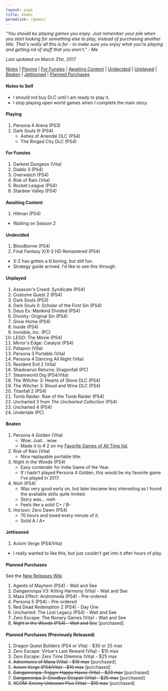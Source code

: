 ```yaml
---
layout: page
title: Games
permalink: /games/
---
```


_"You should be playing games you enjoy. Just remember your pile when you start
looking for something else to play, instead of purchasing another title. That's
really all this is for - to make sure you enjoy what you're playing and getting
rid of stuff that you aren't."_ - Me

*Last updated on March 31st, 2017*

[Notes][notes-to-self] |
[Playing][currently-playing] |
[For Funsies][for-fun] |
[Awaiting Content][awaiting-content] |
[Undecided][undecided] |
[Unplayed][unplayed] |
[Beaten][beaten] |
[Jettisoned][jettisoned] |
[Planned Purchases][planned-purchases]

<a name='notes-to-self'>

#### Notes to Self

+ I should not buy DLC until I am ready to play it.
+ I stop playing open world games when I complete the main story.

<a name='currently-playing'></a>

#### Playing

1. Persona 4 Arena (PS3)
1. Dark Souls III (PS4)
   - Ashes of Ariendel DLC (PS4)
   - The Ringed City DLC (PS4)

<a name='for-fun'></a>

#### For Funsies 

1. Darkest Dungeon (Vita)
1. Diablo 3 (PS4)
1. Overwatch (PS4)
1. Risk of Rain (Vita)
1. Rocket League (PS4)
1. Stardew Valley (PS4)

<a name='awaiting-content'></a>

#### Awaiting Content

1. Hitman (PS4)
  - Waiting on Season 2

<a name='undecided'>

#### Undecided

1. Bloodborne (PS4)
1. Final Fantasy X/X-2 HD Remastered (PS4)
  - X-2 has gotten a lil boring, but still fun.
  - Strategy guide arrived. I'd like to see this through.

<a name='unplayed'></a>

#### Unplayed

1. Assassin's Creed: Syndicate (PS4)
1. Costume Quest 2 (PS4)
1. Dark Souls (PS3)
  1. Dark Souls II: Scholar of the First Sin (PS4)
1. Deus Ex: Mankind Divided (PS4)
1. Divinity: Original Sin (PS4)
1. Grow Home (PS4)
1. Inside (PS4)
1. Invisible, Inc. (PC)
1. LEGO: The Movie (PS4)
1. Mirror's Edge: Catalyst (PS4)
1. Patapon (Vita)
1. Persona 3 Portable (Vita)
1. Persona 4 Dancing All Night (Vita)
1. Resident Evil 2 (Vita)
1. Shadowrun Returns: Dragonfall (PC)
1. Steamworld Dig (PS4/Vita)
1. The Witcher 3: Hearts of Stone DLC (PS4)
1. The Witcher 3: Blood and Wine DLC (PS4)
1. Titanfall 2 (PS4)
1. Tomb Raider: Rise of the Tomb Raider (PS4)
1. Uncharted 3 from _The Uncharted Collection_ (PS4)
1. Uncharted 4 (PS4)
1. Undertale (PC)

<a name='beaten'></a>

#### Beaten

1. Persona 4 Golden (Vita)
   + Wow. Just... wow.
   + Made it to # 2 on my [Favorite Games of All Time list][p4g].
1. Risk of Rain (Vita)
   + Nice replayable portable title.
1. Night in the Woods (PS4)
   + Easy contender for Indie Game of the Year.
   + If I hadn't played Persona 4 Golden, this would be my
     favorite game I've played in 2017.
1. Nioh (PS4)
   + Was very good early on, but later became less interesting
     as I found the available skills quite limited.
   + Story was... meh
   + Feels like a solid C+ / B-
1. Horizon: Zero Dawn (PS4)
   + 70 hours and loved every minute of it.
   + Solid A / A+

<a name='jettisoned'></a>

#### Jettisoned

1. Axiom Verge (PS4/Vita)
  - I really wanted to like this, but just couldn't get into it
    after hours of play.

<a name='planned-purchases'></a>

#### Planned Purchases 

See the [New Releases Wiki][new-releases]

1. Agents of Mayhem (PS4) - Wait and See
1. Danganronpa V3: Killing Harmony (Vita) - Wait and See
1. Mass Effect: Andromeda (PS4) - Pre-ordered
1. Persona 5 (PS4) - Pre-ordered
1. Red Dead Redemption 2 (PS4) - Day One
1. Uncharted: The Lost Legacy (PS4) - Wait and See
1. Zero Escape: The Nonary Games (Vita) - Wait and See
1. ~~Night in the Woods (PS4) - Wait and See~~ [purchased]

#### Planned Purchases (Previously Released)

1. Dragon Quest Builders (PS4 or Vita) - $30 or 25 max
1. Zero Escape: Virtue's Last Reward (Vita) - $15 max
1. Zero Escape: Zero Time Dilemma (Vita) - $25 max
1. ~~Adventures of Mana (Vita) - $10 max~~ [purchased]
1. ~~Axiom Verge (PS4/Vita) - $10 max~~ [purchased]
1. ~~Danganronpa: Trigger Happy Havoc (Vita) - $20 max~~ [purchased]
1. ~~Danganronpa 2: Goodbye Despair (Vita) - $25 max~~ [purchased]
1. ~~XCOM: Enemy Unknown Plus (Vita) - $10 max~~ [purchased]


[new-releases]: https://en.wikipedia.org/wiki/2017_in_video_gaming#Game_releases
[notes-to-self]: #notes-to-self
[currently-playing]: #currently-playing
[awaiting-content]: #awaiting-content
[undecided]: #undecided
[unplayed]: #unplayed
[beaten]: #beaten
[jettisoned]: #jettisoned
[for-fun]: #for-fun
[planned-purchases]: #planned-purchases
[p4g]: /favorite-games/#persona-4

